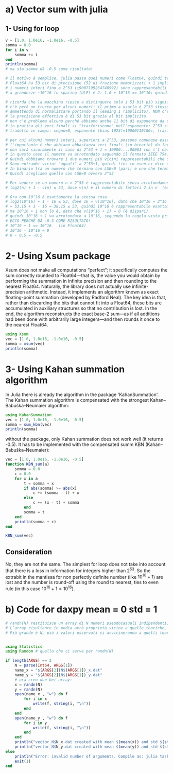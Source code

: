 # a) Vector sum with julia
## 1- Using for loop
```julia
v = [1.0, 1.0e16, -1.0e16, -0.5]
somma = 0.0
for i in v
    somma += i
end
println(somma)
# ma sta somma dà -0.5 come risultato!

# il motivo è semplice, julia passa quei numeri come Float64, quindi tenta la somma col ciclo for
# Float64 ha 53 bit di precisione (52 di frazione memorizzati + 1 implicito) ≈ 15,95 cifre decimali di precisione relativa; 
# i numeri interi fino a 2^53 (±9007199254740992) sono rappresentabili esattamente.
# a grandezze ~10^16 lo spacing (ULP) è 2: 1.0 + 10^16 == 10^16; quindi 10^16 + 1 viene arrotondato.

# ricorda che la macchina riesce a distinguere solo i 53 bit più significativi di un numero (52 + 1 implicito)
# c'è però un trucco per alcuni numeri: il primo a usarlo è 2^53 stesso, che in binario è 1 seguito da 53 zeri
# ammettendo di normalizzare portando il leading 1 (implicito), NON c'è il problema "53 cifre contro 52":
# la precisione effettiva è di 53 bit grazie al bit implicito.
# non c'è problema alcuno perché abbiamo anche 11 bit di esponente da sfruttare
# in pratica gli zeri finali si "trasferiscono" nell'esponente: 2^53 si scrive semplicemente come 1.0 * 2^53
# tradotto in campi: segno=0, esponente (bias 1023)=10000110100₂, frazione=52 zeri

# per cui alcuni numeri interi, superiori a 2^53, possono comunque essere rappresentati esattamente con questo meccanismo.
# l'importante è che abbiano abbastanza zeri finali (in binario) da far rientrare la parte rimanente nei 53 bit significativi
# non sarà sicuramente il caso di 2^53 + 1 = 10000....00001 con l'1 nella 54ª cifra finale: cade fuori dai 53 bit significativi.
# in questo caso il numero va arrotondato seguendo il formato IEEE 754: round to nearest, ties to even!
# Quindi dobbiamo trovare i due numeri più vicini rappresentabili che saranno -> 1.0000...0000 * 2^53  e  1.0000...0010 * 2^53
# Sono entrambi vicini "uguali" a 2^53+1, quindi ties to even ci dice di scegliere il "pari"
# In binario tra un numero che termina con LSB=0 (pari) e uno che termina con LSB=1 (dispari) (LSB = least significant bit)
# Quindi scegliamo quello con LSB=0 ovvero 2^53

# Per vedere se un numero n > 2^53 è rappresentabile senza arrotondamento in Float64 basterà applicare la regola:
# log2(n) + 1 - v(n) ≤ 53, dove v(n) è il numero di fattori 2 in n  (equivale a usare bit_length(n)=⌊log2 n⌋+1)

# Ora con 10^16 è esattamente la stessa cosa.
# log2(10^16) + 1 - 16 ≤ 53, dove 16 = v(10^16), dato che 10^16 = 2^16 * 5^16 (quindi 16 fattori di 2)
# ≈ 53.15 + 1 - 16 = 38.15 ≤ 53, quindi 10^16 è rappresentabile esattamente in Float64
# ma 10^16 + 1 non lo è, dato che v(10^16 + 1) = 0 (è dispari)
# quindi 10^16 + 1 va arrotondato a 10^16, seguendo la regola vista prima.
# ECCO PERCHÉ DÀ -0.5 COME RISULTATO!
# 10^16 + 1 == 10^16   (in Float64)
# 10^16 - 10^16 = 0
# 0 - 0.5 = -0.5
```
# 2- Using Xsum package
Xsum does not make all computations “perfect”; it specifically computes the sum correctly rounded to Float64—that is, the value you would obtain by performing the summation in infinite precision and then rounding to the nearest Float64. Naturally, the library does not actually use infinite-precision arithmetic. Instead, it implements an algorithm known as exact floating-point summation (developed by Radford Neal). The key idea is that, rather than discarding the bits that cannot fit into a Float64, these bits are accumulated in auxiliary structures so that no contribution is lost. In the end, the algorithm reconstructs the exact base-2 sum—as if all additions had been done with arbitrarily large integers—and then rounds it once to the nearest Float64.
```julia
using Xsum
vec = [1.0, 1.0e16, -1.0e16, -0.5]
somma = xsum(vec)   
println(somma)
```
# 3- Using Kahan summation algorithm
In Julia there is already the algorithm in the package 'KahanSummation'. The Kahan summation algorithm is compensated with the strongest Kahan–Babuška–Neumaier algorithm:
```julia
using KahanSummation
vec = [1.0, 1.0e16, -1.0e16, -0.5]
somma = sum_kbn(vec)           
println(somma)                
```
without the package, only Kahan summation does not work well (it returns -0.5). It has to be implemented with the compensated summ KBN (Kahan–Babuška–Neumaier):
```julia
vec = [1.0, 1.0e16, -1.0e16, -0.5]
function KBN_sum(a)
    somma = 0.0
    c = 0.0
    for x in a
        t = somma + x
        if abs(somma) >= abs(x)
            c += (somma - t) + x
        else
            c += (x - t) + somma
        end
        somma = t
    end
    println(somma + c)
end

KBN_sum(vec)  
```
## Consideration
No, they are not the same. The simplest for loop does not take into account that there is a loss in information for integers higher than $2^{53}$. So the extrabit in the mantissa for non perfectly definite number (like $10^16 + 1$) are lost and the number is round-off using the round to nearest, ties to even rule (in this case $10^{16} + 1 = 10^{16}$).

# b) Code for daxpy mean = 0 std = 1
```julia
# randn(N) restituisce un array di N numeri pseudocasuali indipendenti, ciascuno distribuito secondo una gaussiana standard (µ=0, σ=1).
# L’array risultante in media avrà proprietà vicine a quelle teoriche, ma non perfettamente esatte secondo normale fluttuazione campionaria.
# Più grande è N, più i valori osservati si avvicineranno a quelli teorici.


using Statistics
using Random # quello che ci serve per randn(N)

if length(ARGS) == 2 
    N = parse(Int64, ARGS[1])
    name_x = "$(ARGS[2])N$(ARGS[1])_x.dat"
    name_y = "$(ARGS[2])N$(ARGS[1])_y.dat"
    # ora creo due bei array:
    x = randn(N) 
    y = randn(N)
    open(name_x , "w") do f
        for i in x    
            write(f, string(i, "\n")) 
        end
    end
    open(name_y , "w") do f
        for i in y
            write(f, string(i, "\n"))
        end
    end
    println("vector_N$N_x.dat created with mean $(mean(x)) and std $(std(x))")
    println("vector_N$N_y.dat created with mean $(mean(y)) and std $(std(y))")
else
    println("Error: invalid number of arguments. Compile as: julia task3_1.jl <N> </path/to/my/outputdir/vector_>")
    exit(1)
end
```
